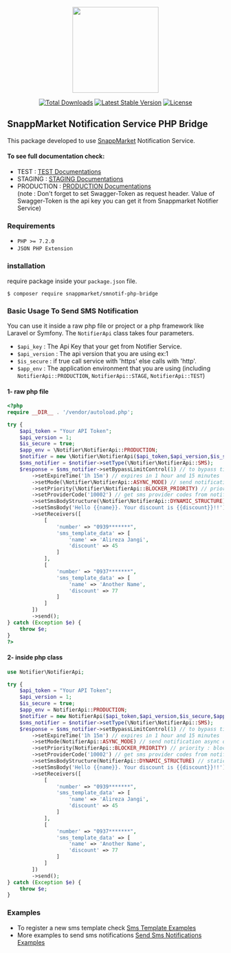 <p align="center"><a href="https://snapp.market" target="_blank"><img src="https://snapp.market/static/media/logo.d5ee94bf.png" width="200"></a></p>
<p align="center">
<a href="https://packagist.org/packages/snappmarket/smnotif-php-bridge"><img src="https://poser.pugx.org/snappmarket/smnotif-php-bridge/d/total.svg" alt="Total Downloads"></a>
<a href="https://packagist.org/packages/snappmarket/smnotif-php-bridge"><img src="https://poser.pugx.org/snappmarket/smnotif-php-bridge/v/stable.svg" alt="Latest Stable Version"></a>
<a href="https://packagist.org/packages/snappmarket/smnotif-php-bridge"><img src="https://poser.pugx.org/snappmarket/smnotif-php-bridge/license.svg" alt="License"></a>
</p>

## SnappMarket Notification Service PHP Bridge
This package developed to use <a href="https://snapp.market">SnappMarket</a> Notification Service.
#### To see full documentation check:
* TEST : [TEST Documentations](https://notif.t.snapp.market/api/documentation)
* STAGING : [STAGING Documentations](https://notif.s.snapp.market/api/documentation)
* PRODUCTION : [PRODUCTION Documentations](https://notif.snapp.market/api/documentation) <br>
(note : Don't forget to set Swagger-Token as request header. Value of Swagger-Token is the api key you can get it from Snappmarket Notifier Service)
### Requirements
- `PHP >= 7.2.0`
- `JSON PHP Extension`
### installation
require package inside your `package.json` file.

`$ composer require snappmarket/smnotif-php-bridge
`

### Basic Usage To Send SMS Notification
You can use it inside a raw php file or project or a php framework like Laravel or Symfony.
The `NotifierApi` class takes four parameters.
- `$api_key` : The Api Key that your get from Notifier Service.
- `$api_version` : The api version that you are using ex:1
- `$is_secure` : if true call service with 'https' else calls with 'http'.
- `$app_env` : The application environment that you are using (including `NotifierApi::PRODUCTION`, `NotifierApi::STAGE`, `NotifierApi::TEST`)
#### 1- raw php file

```php
<?php
require __DIR__ . '/vendor/autoload.php';

try {
    $api_token = "Your API Token";
    $api_version = 1;
    $is_secure = true;
    $app_env = \Notifier\NotifierApi::PRODUCTION;
    $notifier = new \Notifier\NotifierApi($api_token,$api_version,$is_secure,$app_env);
    $sms_notifier = $notifier->setType(\Notifier\NotifierApi::SMS);
    $response = $sms_notifier->setBypassLimitControl(1) // to bypass time limit control (like activation codes)
        ->setExpireTime('1h 15m') // expires in 1 hour and 15 minutes
        ->setMode(\Notifier\NotifierApi::ASYNC_MODE) // send notification async or sync
        ->setPriority(\Notifier\NotifierApi::BLOCKER_PRIORITY) // priority : blocker, high, medium, low
        ->setProviderCode('10002') // get sms provider codes from notification service
        ->setSmsBodyStructure(\Notifier\NotifierApi::DYNAMIC_STRUCTURE) // static or dynamic?
        ->setSmsBody('Hello {{name}}. Your discount is {{discount}}!!') // sms body (you can also use sms templates)
        ->setReceivers([
            [
                'number' => "0939*******",
                'sms_template_data' => [
                    'name' => 'Alireza Jangi',
                    'discount' => 45
                ]
            ],
            [
                'number' => "0937*******",
                'sms_template_data' => [
                    'name' => 'Another Name',
                    'discount' => 77
                ]
            ]
        ])
        ->send();
} catch (Exception $e) {
    throw $e;
}
?>
```
#### 2- inside php class
```php
use Notifier\NotifierApi;

try {
    $api_token = "Your API Token";
    $api_version = 1;
    $is_secure = true;
    $app_env = NotifierApi::PRODUCTION;
    $notifier = new NotifierApi($api_token,$api_version,$is_secure,$app_env);
    $sms_notifier = $notifier->setType(\Notifier\NotifierApi::SMS);
    $response = $sms_notifier->setBypassLimitControl(1) // to bypass time limit control (like activation codes)
        ->setExpireTime('1h 15m') // expires in 1 hour and 15 minutes
        ->setMode(NotifierApi::ASYNC_MODE) // send notification async or sync
        ->setPriority(NotifierApi::BLOCKER_PRIORITY) // priority : blocker, high, medium, low
        ->setProviderCode('10002') // get sms provider codes from notification service
        ->setSmsBodyStructure(NotifierApi::DYNAMIC_STRUCTURE) // static or dynamic?
        ->setSmsBody('Hello {{name}}. Your discount is {{discount}}!!') // sms body (you can also use sms templates)
        ->setReceivers([
            [
                'number' => "0939*******",
                'sms_template_data' => [
                    'name' => 'Alireza Jangi',
                    'discount' => 45
                ]
            ],
            [
                'number' => "0937*******",
                'sms_template_data' => [
                    'name' => 'Another Name',
                    'discount' => 77
                ]
            ]
        ])
        ->send();
} catch (Exception $e) {
    throw $e;
}
```

### Examples
 - To register a new sms template check [Sms Template Examples](docs/SmsTemplate.md)
 - More examples to send sms notifications [Send Sms Notifications Examples](docs/SendSmsExamples.md)
 